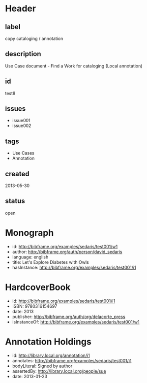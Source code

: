 # Header

## label

copy cataloging / annotation

## description

Use Case document - Find a Work for cataloging (Local annotation)

## id

test8

## issues

* issue001
* issue002

## tags

* Use Cases
* Annotation

## created

2013-05-30

## status

open

# Monograph

* id: <http://bibframe.org/examples/sedaris/test001/w1>
* author: <http://bibframe.org/auth/person/david_sedaris>
* language: english
* title: Let's Explore Diabetes with Owls
* hasInstance: <http://bibframe.org/examples/sedaris/test001/i1>

# HardcoverBook

* id: <http://bibframe.org/examples/sedaris/test001/i1>
* ISBN: 9780316154697
* date: 2013
* publisher: <http://bibframe.org/auth/org/delacorte_press>
* isInstanceOf: <http://bibframe.org/examples/sedaris/test001/w1>

# Annotation Holdings

* id: <http://library.local.org/annotation/i1>
* annotates: <http://bibframe.org/examples/sedaris/test001/i1>
* bodyLiteral: Signed by author
* assertedBy: <http://library.local.org/people/sue>
* date: 2013-01-23


